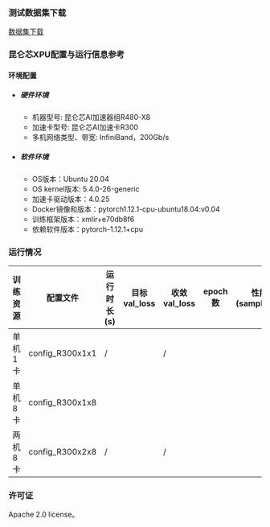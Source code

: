 ### 测试数据集下载
[数据集下载](../../benchmarks/WaveGlow/README.md#数据集下载地址)

### 昆仑芯XPU配置与运行信息参考
#### 环境配置
- ##### 硬件环境
  - 机器型号: 昆仑芯AI加速器组R480-X8
  - 加速卡型号: 昆仑芯AI加速卡R300
  - 多机网络类型、带宽: InfiniBand，200Gb/s

- ##### 软件环境
  - OS版本：Ubuntu 20.04
  - OS kernel版本: 5.4.0-26-generic
  - 加速卡驱动版本：4.0.25
  - Docker镜像和版本：pytorch1.12.1-cpu-ubuntu18.04:v0.04
  - 训练框架版本：xmlir+e70db8f6
  - 依赖软件版本：pytorch-1.12.1+cpu


### 运行情况
| 训练资源 | 配置文件        | 运行时长(s) | 目标val_loss | 收敛val_loss | epoch数 | 性能(samples/s) |
| -------- | --------------- | ----------- | ------------ | ------------ | ------- | --------------- |
| 单机1卡  | config_R300x1x1 | /           |              | /            |         |                 |
| 单机8卡  | config_R300x1x8 |             |              |              |         |                 |
| 两机8卡  | config_R300x2x8 | /           |              | /            |         |                 |

### 许可证

Apache 2.0 license。
